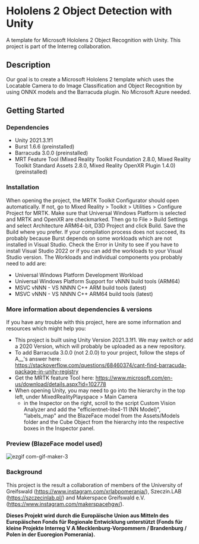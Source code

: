 # Hololens 2 Object Detection with Unity

A template for Microsoft Hololens 2 Object Recognition with Unity. This project is part of the Interreg collaboration.

## Description

Our goal is to create a Microsoft Hololens 2 template which uses the Locatable Camera to do Image Classification and Object Recognition by using ONNX models and the Barracuda plugin. No Microsoft Azure needed.

## Getting Started

### Dependencies

* Unity 2021.3.1f1
* Burst 1.6.6 (preinstalled)
* Barracuda 3.0.0 (preinstalled)
* MRT Feature Tool (Mixed Reality Toolkit Foundation 2.8.0, Mixed Reality Toolkit Standard Assets 2.8.0, Mixed Reality OpenXR Plugin 1.4.0) (preinstalled)

### Installation

When opening the project, the MRTK Toolkit Configurator should open automatically. If not, go to Mixed Reality > Toolkit > Utilities > Configure Project for MRTK. Make sure that Universal Windows Platform is selected and MRTK and OpenXR are checkmarked.
Then go to File > Build Settings and select Architecture ARM64-bit, D3D Project and click Build. Save the Build where you prefer. If your compilation process does not succeed, its probably because Burst depends on some workloads which are not installed in Visual Studio. Check the Error in Unity to see if you have to install Visual Studio 2022 or if you can add the workloads to your Visual Studio version. The Workloads and individual components you probably need to add are: 
* Universal Windows Platform Development Workload
* Universal Windows Platform Support for vNNN build tools (ARM64)
* MSVC vNNN - VS NNNN C++ ARM build tools (latest)
* MSVC vNNN - VS NNNN C++ ARM64 build tools (latest)

### More information about dependencies & versions

If you have any trouble with this project, here are some information and resources which might help you:
* This project is built using Unity Version 2021.3.1f1. We may switch or add a 2020 Version, which will probably be uploaded as a new repository.
* To add Barracuda 3.0.0 (not 2.0.0) to your project, follow the steps of A__'s answer here: https://stackoverflow.com/questions/68460374/cant-find-barracuda-package-in-unity-registry
* Get the MRTK feature Tool here: https://www.microsoft.com/en-us/download/details.aspx?id=102778
* When opening Unity, you may need to go into the hierarchy in the top left, under MixedRealityPlayspace > Main Camera
  - in the Inspector on the right, scroll to the script Custom Vision Analyzer and add the "efficientnet-lite4-11 (NN Model)", "labels_map" and the BlazeFace model from the Assets/Models folder and the Cube Object from the hierarchy into the respective boxes in the Inspector panel.
  
### Preview (BlazeFace model used)


![ezgif com-gif-maker-3](https://user-images.githubusercontent.com/62561593/179522693-71c68e32-08a7-48c5-b4cd-14b12fd181c0.gif)


### Background

This project is the result a collaboration of members of the University of Greifswald (https://www.instagram.com/xrlabpomerania/), Szeczin.LAB (https://szczecinlab.pl/) and Makerspace Greifswald e.V. (https://www.instagram.com/makerspacehgw/).


**Dieses Projekt wird durch die Europäische Union aus Mitteln des Europäischen Fonds für Regionale Entwicklung unterstützt (Fonds für kleine Projekte Interreg V A Mecklenburg-Vorpommern / Brandenburg / Polen in der Euoregion Pomerania).**


